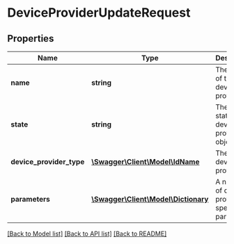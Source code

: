 # DeviceProviderUpdateRequest

## Properties
Name | Type | Description | Notes
------------ | ------------- | ------------- | -------------
**name** | **string** | The name of the device provider. | [optional] 
**state** | **string** | The current state of the device provider object | [optional] 
**device_provider_type** | [**\Swagger\Client\Model\IdName**](IdName.md) | The type of device provider | [optional] 
**parameters** | [**\Swagger\Client\Model\Dictionary**](Dictionary.md) | A number of device provider specific parameters | [optional] 

[[Back to Model list]](../README.md#documentation-for-models) [[Back to API list]](../README.md#documentation-for-api-endpoints) [[Back to README]](../README.md)


